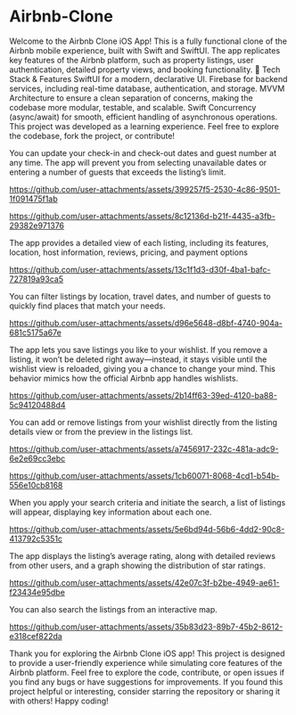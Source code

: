 # Airbnb-Clone
 Welcome to the Airbnb Clone iOS App! This is a fully functional clone of the Airbnb mobile experience, built with Swift and SwiftUI. The app replicates key features of the Airbnb platform, such as property listings, user authentication, detailed property views, and booking functionality.
🔧 Tech Stack & Features
SwiftUI for a modern, declarative UI.
Firebase for backend services, including real-time database, authentication, and storage.
MVVM Architecture to ensure a clean separation of concerns, making the codebase more modular, testable, and scalable.
Swift Concurrency (async/await) for smooth, efficient handling of asynchronous operations.
This project was developed as a learning experience. Feel free to explore the codebase, fork the project, or contribute!


You can update your check-in and check-out dates and guest number at any time. The app will prevent you from selecting unavailable dates or entering a number of guests that exceeds the listing’s limit.



https://github.com/user-attachments/assets/399257f5-2530-4c86-9501-1f091475f1ab



https://github.com/user-attachments/assets/8c12136d-b21f-4435-a3fb-29382e971376

The app provides a detailed view of each listing, including its features, location, host information, reviews, pricing, and payment options



https://github.com/user-attachments/assets/13c1f1d3-d30f-4ba1-bafc-727819a93ca5



You can filter listings by location, travel dates, and number of guests to quickly find places that match your needs.


https://github.com/user-attachments/assets/d96e5648-d8bf-4740-904a-681c5175a67e


The app lets you save listings you like to your wishlist. If you remove a listing, it won’t be deleted right away—instead, it stays visible until the wishlist view is reloaded, giving you a chance to change your mind. This behavior mimics how the official Airbnb app handles wishlists.



https://github.com/user-attachments/assets/2b14ff63-39ed-4120-ba88-5c94120488d4

You can add or remove listings from your wishlist directly from the listing details view or from the preview in the listings list.




https://github.com/user-attachments/assets/a7456917-232c-481a-adc9-6e2e69cc3ebc




https://github.com/user-attachments/assets/1cb60071-8068-4cd1-b54b-556e10cb8168


When you apply your search criteria and initiate the search, a list of listings will appear, displaying key information about each one.



https://github.com/user-attachments/assets/5e6bd94d-56b6-4dd2-90c8-413792c5351c



The app displays the listing’s average rating, along with detailed reviews from other users, and a graph showing the distribution of star ratings.



https://github.com/user-attachments/assets/42e07c3f-b2be-4949-ae61-f23434e95dbe


You can also search the listings from an interactive map.



https://github.com/user-attachments/assets/35b83d23-89b7-45b2-8612-e318cef822da


Thank you for exploring the Airbnb Clone iOS app! This project is designed to provide a user-friendly experience while simulating core features of the Airbnb platform.
Feel free to explore the code, contribute, or open issues if you find any bugs or have suggestions for improvements. If you found this project helpful or interesting, consider starring the repository or sharing it with others!
Happy coding!


